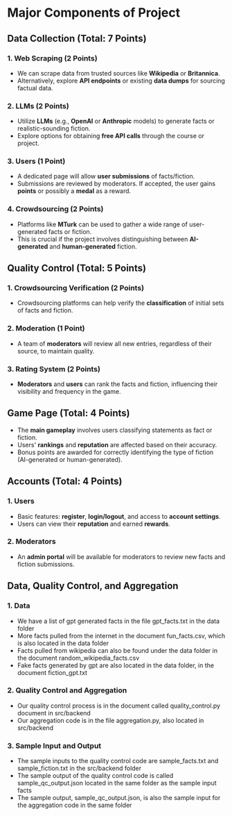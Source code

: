 # Major Components of Project

## Data Collection (Total: 7 Points)

### 1. Web Scraping (2 Points)

- We can scrape data from trusted sources like **Wikipedia** or **Britannica**.
- Alternatively, explore **API endpoints** or existing **data dumps** for sourcing factual data.

### 2. LLMs (2 Points)

- Utilize **LLMs** (e.g., **OpenAI** or **Anthropic** models) to generate facts or realistic-sounding fiction.
- Explore options for obtaining **free API calls** through the course or project.

### 3. Users (1 Point)

- A dedicated page will allow **user submissions** of facts/fiction.
- Submissions are reviewed by moderators. If accepted, the user gains **points** or possibly a **medal** as a reward.

### 4. Crowdsourcing (2 Points)

- Platforms like **MTurk** can be used to gather a wide range of user-generated facts or fiction.
- This is crucial if the project involves distinguishing between **AI-generated** and **human-generated** fiction.

## Quality Control (Total: 5 Points)

### 1. Crowdsourcing Verification (2 Points)

- Crowdsourcing platforms can help verify the **classification** of initial sets of facts and fiction.

### 2. Moderation (1 Point)

- A team of **moderators** will review all new entries, regardless of their source, to maintain quality.

### 3. Rating System (2 Points)

- **Moderators** and **users** can rank the facts and fiction, influencing their visibility and frequency in the game.

## Game Page (Total: 4 Points)

- The **main gameplay** involves users classifying statements as fact or fiction.
- Users' **rankings** and **reputation** are affected based on their accuracy.
- Bonus points are awarded for correctly identifying the type of fiction (AI-generated or human-generated).

## Accounts (Total: 4 Points)

### 1. Users

- Basic features: **register**, **login/logout**, and access to **account settings**.
- Users can view their **reputation** and earned **rewards**.

### 2. Moderators

- An **admin portal** will be available for moderators to review new facts and fiction submissions.

## Data, Quality Control, and Aggregation

### 1. Data
- We have a list of gpt generated facts in the file gpt_facts.txt in the data folder
- More facts pulled from the internet in the document fun_facts.csv, which is also located in the data folder
- Facts pulled from wikipedia can also be found under the data folder in the document random_wikipedia_facts.csv
- Fake facts generated by gpt are also located in the data folder, in the document fiction_gpt.txt

### 2. Quality Control and Aggregation
- Our quality control process is in the document called quality_control.py document in src/backend
- Our aggregation code is in the file aggregation.py, also located in src/backend

### 3. Sample Input and Output
- The sample inputs to the quality control code are sample_facts.txt and sample_fiction.txt in the src/backend folder
- The sample output of the quality control code is called sample_qc_output.json located in the same folder as the sample input facts
- The sample output, sample_qc_output.json, is also the sample input for the aggregation code in the same folder
